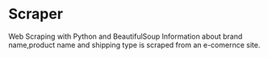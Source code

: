 # Scraper
Web Scraping with Python and BeautifulSoup
Information about brand name,product name and shipping type is scraped from an e-comernce site.
